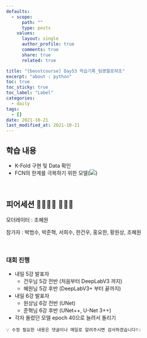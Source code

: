 ```yaml
---
defaults:
  - scope:
      path: ""
      type: posts
    values:
      layout: single
      author_profile: true
      comments: true
      share: true
      related: true

title: "[boostcourse] Day53 학습기록_팀명뭘로하조"
excerpt: "about : python"
toc: true
toc_sticky: true
toc_label: "Label"
categories:
  - daily
tags:
  - []
date: 2021-10-21
last_modified_at: 2021-10-21
---
```


## 학습 내용

- K-Fold 구현 및 Data 확인
- FCN의 한계를 극복하기 위한 모델(<a href="https://hongsusoo.github.io/ai/beyondfcn01"><img src="https://img.shields.io/badge/-FCN 극복-red"/></a>)

<br>

## 피어세션 👨‍👨‍👦‍👦 👨‍👨‍👦

모더레이터 : 조혜원

참가자 : 박범수, 박준혁, 서희수, 한건우, 홍요한, 황원상, 조혜원

<br>

### 대회 진행

- 내일 5강 발표자
    - 건우님 5강 전반 (처음부터 DeepLabV3 까지)
    - 혜원님 5강 후반 (DeepLabV3+ 부터  끝까지)
- 내일 6강 발표자  
    - 원상님 6강 전반 (UNet)
    - 준혁님 6강 후반 (UNet++, U-Net 3++)
- 각자 돌렸던 모델 epoch 40으로 늘려서 돌리기

```
💡 수정 필요한 내용은 댓글이나 메일로 알려주시면 감사하겠습니다!💡 
```
